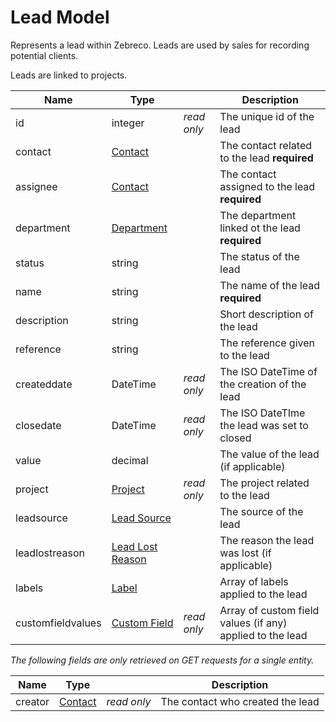 # Lead Model

Represents a lead within Zebreco. Leads are used by sales for recording potential clients.

Leads are linked to projects.


| Name              | Type                                      |               | Description                                               |
|-------------------|-------------------------------------------|---------------|-----------------------------------------------------------|
| id                | integer                                   | _read only_   | The unique id of the lead                                 |
| contact           | [Contact](api-lead.md)                    |               | The contact related to the lead **required**              |
| assignee          | [Contact](api-lead.md)                    |               | The contact assigned to the lead **required**             |
| department        | [Department](api-department.md)           |               | The department linked ot the lead **required**            |
| status            | string                                    |               | The status of the lead                                    |
| name              | string                                    |               | The name of the lead **required**                         |
| description       | string                                    |               | Short description of the lead                             |
| reference         | string                                    |               | The reference given to the lead                           |
| createddate       | DateTime                                  | _read only_   | The ISO DateTime of the creation of the lead              |
| closedate         | DateTime                                  | _read only_   | The ISO DateTIme the lead was set to closed               |
| value             | decimal                                   |               | The value of the lead (if applicable)                     |
| project           | [Project](api-project.md)                 | _read only_   | The project related to the lead                           |
| leadsource        | [Lead Source](api-leadsource.md)          |               | The source of the lead                                    |
| leadlostreason    | [Lead Lost Reason](api-leadlostreason.md) |               | The reason the lead was lost (if applicable)              |
| labels            | [Label](api-label.md)                     |               | Array of labels applied to the lead                       |
| customfieldvalues | [Custom Field](api-customfield.md)        | _read only_   | Array of custom field values (if any) applied to the lead |

*The following fields are only retrieved on GET requests for a single entity.*

| Name      | Type                  |               | Description                       | 
|-----------|-----------------------|---------------|-----------------------------------|
| creator   | [Contact](api-lead.md)| _read only_   | The contact who created the lead  |